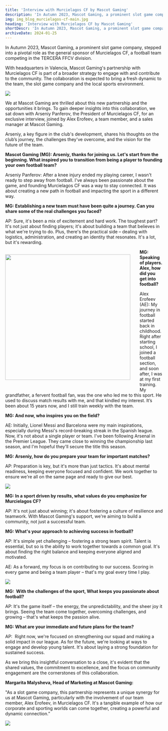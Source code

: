 ```yaml
---
title: 'Interview with Murcielagos CF by Mascot Gaming'
description: 'In Autumn 2023, Mascot Gaming, a prominent slot game company, stepped into a pivotal role as the general sponsor of Murcielagos CF, a football team competing in the TERCERA FFCV division. '
img: img_blog_murcielagos-cf-main.jpg
heading: 'Interview with Murcielagos CF by Mascot Gaming'
shortDescr: 'In Autumn 2023, Mascot Gaming, a prominent slot game company, stepped into a pivotal role as the general sponsor of Murcielagos CF, a football team competing in the TERCERA FFCV division. To gain deeper insights into this collaboration, we sat down with Arseniy Panferov, the President of Murcielagos CF, for an exclusive interview.'
archiveDate: 2024-01-25
---
```

In Autumn 2023, Mascot Gaming, a prominent slot game company, stepped into a pivotal role as the general sponsor of Murcielagos CF, a football team competing in the TERCERA FFCV division. 



With headquarters in Valencia, Mascot Gaming's partnership with Murcielagos CF is part of a broader strategy to engage with and contribute to the community. The collaboration is expected to bring a fresh dynamic to the team, the slot game company and the local sports environment.

![](../../images/img_blog_murcielagos-cf-1.jpg)



We at Mascot Gaming are thrilled about this new partnership and the opportunities it brings. To gain deeper insights into this collaboration, we sat down with Arseniy Panferov, the President of Murcielagos CF, for an exclusive interview, joined by Alex Erofeev, a team member, and a sales manager at Mascot Gaming.  



Arseniy, a key figure in the club's development, shares his thoughts on the club’s journey, the challenges they've overcome, and the vision for the future of the team.



**Mascot Gaming (MG): Arseniy, thanks for joining us. Let's start from the beginning. What inspired you to transition from being a player to founding your own football team?**



Arseniy Panferov: After a knee injury ended my playing career, I wasn't ready to step away from football. I've always been passionate about the game, and founding Murcielagos CF was a way to stay connected. It was about creating a new path in football and impacting the sport in a different way.



**MG: Establishing a new team must have been quite a journey. Can you share some of the real challenges you faced?**



AP: Sure, it's been a mix of excitement and hard work. The toughest part? It's not just about finding players; it's about building a team that believes in what we're trying to do. Plus, there's the practical side – dealing with logistics, administration, and creating an identity that resonates. It's a lot, but it's rewarding.
<img src="../../images/img_blog_murcielagos-cf-2.jpg" alt="" style="width:400px;float:left;margin:30px 30px 30px 0;" />



**MG: Speaking of players. Alex, how did you get into football?**



Alex Erofeev (AE): My journey in football started back in childhood. Right after starting school, I joined a football section, and soon after, I was at my first training. My grandfather, a fervent football fan, was the one who led me to this sport. He used to discuss match results with me, and that kindled my interest. It’s been about 15 years now, and I still train weekly with the team.



**MG: And now, who inspires you on the field?**



AE: Initially, Lionel Messi and Barcelona were my main inspirations, especially during Messi's record-breaking streak in the Spanish league. Now, it's not about a single player or team. I've been following Arsenal in the Premier League. They came close to winning the championship last season, and I'm hopeful they'll secure the title this season.

















**MG: Arseniy, how do you prepare your team for important matches?**



AP: Preparation is key, but it's more than just tactics. It's about mental readiness, keeping everyone focused and confident. We work together to ensure we're all on the same page and ready to give our best.



![](../../images/img_blog_murcielagos-cf-3.jpg)





**MG: In a sport driven by results, what values do you emphasize for Murcielagos CF?**



AP: It's not just about winning; it's about fostering a culture of resilience and teamwork. With Mascot Gaming's support, we're aiming to build a community, not just a successful team.



**MG: What's your approach to achieving success in football?**



AP: It's simple yet challenging – fostering a strong team spirit. Talent is essential, but so is the ability to work together towards a common goal. It's about finding the right balance and keeping everyone aligned and motivated.



AE: As a forward, my focus is on contributing to our success. Scoring in every game and being a team player – that's my goal every time I play.





![](../../images/img_blog_murcielagos-cf-4.jpg)

**MG:  With the challenges of the sport, What keeps you passionate about football?**



AP: It's the game itself – the energy, the unpredictability, and the sheer joy it brings. Seeing the team come together, overcoming challenges, and growing – that's what keeps the passion alive.









**MG: What are your immediate and future plans for the team?**



AP:  Right now, we're focused on strengthening our squad and making a solid impact in our league. As for the future, we're looking at ways to engage and develop young talent. It's about laying a strong foundation for sustained success.



As we bring this insightful conversation to a close, it's evident that the shared values, the commitment to excellence, and the focus on community engagement are the cornerstones of this collaboration. 



**Margarita Malysheva, Head of Marketing at Mascot Gaming:** 

"As a slot game company, this partnership represents a unique synergy for us at Mascot Gaming, particularly with the involvement of our team member, Alex Erofeev, in Murcielagos CF. It's a tangible example of how our corporate and sporting worlds can come together, creating a powerful and dynamic connection.”

![](../../images/img_blog_murcielagos-cf-5.jpg)
